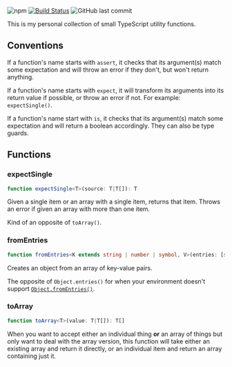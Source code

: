 ![npm](https://img.shields.io/npm/v/@mtti/funcs) [![Build Status](https://travis-ci.org/mtti/funcs.svg?branch=master)](https://travis-ci.org/mtti/funcs) ![GitHub last commit](https://img.shields.io/github/last-commit/mtti/funcs)

This is my personal collection of small TypeScript utility functions.

## Conventions

If a function's name starts with `assert`, it checks that its argument(s) match some expectation and will throw an error if they don't, but won't return anything.

If a function's name starts with `expect`, it will transform its arguments into its return value if possible, or throw an error if not. For example: `expectSingle()`.

If a function's name start with `is`, it checks that its argument(s) match some expectation and will return a boolean accordingly. They can also be type guards.

## Functions

### expectSingle

```typescript
function expectSingle<T>(source: T|T[]): T
```

Given a single item or an array with a single item, returns that item. Throws an error if given an array with more than one item.

Kind of an opposite of `toArray()`.

### fromEntries

```typescript
function fromEntries<K extends string | number | symbol, V>(entries: [string, V][]): Record<K, V>
```

Creates an object from an array of key-value pairs.

The opposite of `Object.entries()` for when your environment doesn't support [`Object.fromEntries()`](https://developer.mozilla.org/en-US/docs/Web/JavaScript/Reference/Global_Objects/Object/fromEntries).

### toArray

```typescript
function toArray<T>(value: T|T[]): T[]
```

When you want to accept either an individual thing **or** an array of things but only want to deal with the array version, this function will take either an existing array and return it directly, or an individual item and return an array containing just it.
